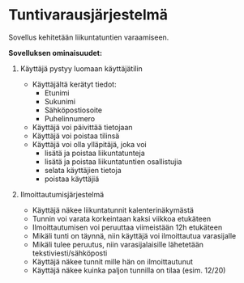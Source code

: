 # Tuntivarausjärjestelmä

Sovellus kehitetään liikuntatuntien varaamiseen.


<b>Sovelluksen ominaisuudet:</b>


1. Käyttäjä pystyy luomaan käyttäjätilin
   - Käyttäjältä kerätyt tiedot:
     - Etunimi
     - Sukunimi
     - Sähköpostiosoite
     - Puhelinnumero
   - Käyttäjä voi päivittää tietojaan
   - Käyttäjä voi poistaa tilinsä
   - Käyttäjä voi olla ylläpitäjä, joka voi
     - lisätä ja poistaa liikuntatunteja
     - lisätä ja poistaa liikuntatuntien osallistujia
     - selata käyttäjien tietoja
     - poistaa käyttäjiä


2. Ilmoittautumisjärjestelmä
   - Käyttäjä näkee liikuntatunnit kalenterinäkymästä
   - Tunnin voi varata korkeintaan kaksi viikkoa etukäteen
   - Ilmoittautumisen voi peruuttaa viimeistään 12h etukäteen
   - Mikäli tunti on täynnä, niin käyttäjä voi ilmoittautua varasijalle
   - Mikäli tulee peruutus, niin varasijalaisille lähetetään tekstiviesti/sähköposti
   - Käyttäjä näkee tunnit mille hän on ilmoittautunut
   - Käyttäjä näkee kuinka paljon tunnilla on tilaa (esim. 12/20)
